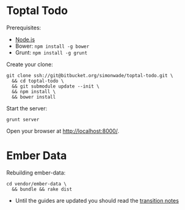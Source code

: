 # Toptal Todo

Prerequisites:

- [Node.js](http://nodejs.org/)
- Bower: `npm install -g bower`
- Grunt: `npm install -g grunt`

Create your clone:

    git clone ssh://git@bitbucket.org/simonwade/toptal-todo.git \
      && cd toptal-todo \
      && git submodule update --init \
      && npm install \
      && bower install

Start the server:

    grunt server

Open your browser at [http://localhost:8000/](http://localhost:8000).

# Ember Data

Rebuilding ember-data:

    cd vendor/ember-data \
      && bundle && rake dist

- Until the guides are updated you should read the [transition notes](https://github.com/emberjs/data/blob/master/TRANSITION.md)